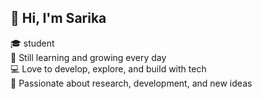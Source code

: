 ## 👋 Hi, I'm Sarika

🎓 student  
🌱 Still learning and growing every day  
💻 Love to develop, explore, and build with tech  
🔬 Passionate about research, development, and new ideas


